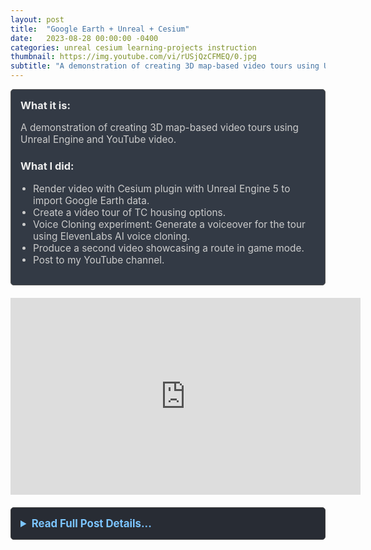 ```yaml
---
layout: post
title:  "Google Earth + Unreal + Cesium"
date:   2023-08-28 00:00:00 -0400
categories: unreal cesium learning-projects instruction
thumbnail: https://img.youtube.com/vi/rUSjQzCFMEQ/0.jpg
subtitle: "A demonstration of creating 3D map-based video tours using Unreal Engine and YouTube video."
---
```


<div style="padding: 15px; border: 1px solid #555; border-radius: 5px; margin-bottom: 20px; background-color: #333a45;">
  <h3 style="margin-top: 0; color: #eee;">What it is:</h3>
  <p style="font-size: 1.1em; color: #ccc;">A demonstration of creating 3D map-based video tours using Unreal Engine and YouTube video.</p>
  
  <h3 style="color: #eee;">What I did:</h3>
  <ul style="font-size: 1.1em; list-style-type: disc; padding-left: 20px; color: #ccc;">
    <li>Render video with Cesium plugin with Unreal Engine 5 to import Google Earth data.</li>
    <li>Create a video tour of TC housing options.</li>
    <li>Voice Cloning experiment: Generate a voiceover for the tour using ElevenLabs AI voice cloning.</li>
    <li>Produce a second video showcasing a route in game mode.</li>
    <li>Post to my YouTube channel.</li>
  </ul>
</div>

<div style="text-align: center; margin-bottom: 20px;">
  <iframe width="560" height="315" src="https://www.youtube.com/embed/rUSjQzCFMEQ" title="YouTube video player" frameborder="0" allow="accelerometer; autoplay; clipboard-write; encrypted-media; gyroscope; picture-in-picture; web-share" allowfullscreen></iframe>
</div>

<details style="margin-bottom: 20px; background-color: #282c34; padding: 15px; border-radius: 5px; border: 1px solid #444;">
  <summary style="cursor: pointer; font-weight: bold; color: #7cc5ff; font-size: 1.2em;">Read Full Post Details...</summary>
  <div style="padding-top: 15px; color: #bbb;" markdown="1">

I used the Cesium plugin in Unreal 5 to create a YouTube video tour of TC housing options. The voiceover is a clone of my voice created by ElevenLabs.

Cesium and Unreal 5 are easy to use and learn.

<h3 style="text-align: center;">Video Tour of TC Housing Options</h3>

<div style="text-align: center;" markdown="1">
![Video Tour of TC Housing Options](https://img.youtube.com/vi/rUSjQzCFMEQ/0.jpg)
</div>

<h3 style="text-align: center;">My Route Home with Game Mode</h3>

<div style="text-align: center; margin-bottom: 20px;">
  <iframe width="560" height="315" src="https://www.youtube.com/embed/GC2jL5zlh2o" title="YouTube video player" frameborder="0" allow="accelerometer; autoplay; clipboard-write; encrypted-media; gyroscope; picture-in-picture; web-share" allowfullscreen></iframe>
</div>

  </div>
</details>

